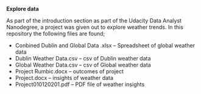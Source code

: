 **Explore data**

As part of the introduction section as part of the Udacity Data Analyst Nanodegree, a project was given out to explore weather trends. 
In this repository the following files are found;
- Conbined Dublin and Global Data .xlsx – Spreadsheet of global weather data
- Dublin Weather Data.csv – csv of Dublin weather data
- Global Weather Data.csv – csv of Global weather data
- Project Rumbic.docx – outcomes of project
- Project.docx – insights of weather data 
- Project010120201.pdf – PDF file of weather insights 
